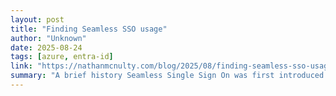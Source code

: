 ```yaml
---
layout: post
title: "Finding Seamless SSO usage"
author: "Unknown"
date: 2025-08-24
tags: [azure, entra-id]
link: "https://nathanmcnulty.com/blog/2025/08/finding-seamless-sso-usage/"
summary: "A brief history Seamless Single Sign On was first introduced in late 2016 and provided a way for users to authenticate to Entra ID (Azure AD at the time) using a Kerberos ticket from Active Directo..."
---
```

